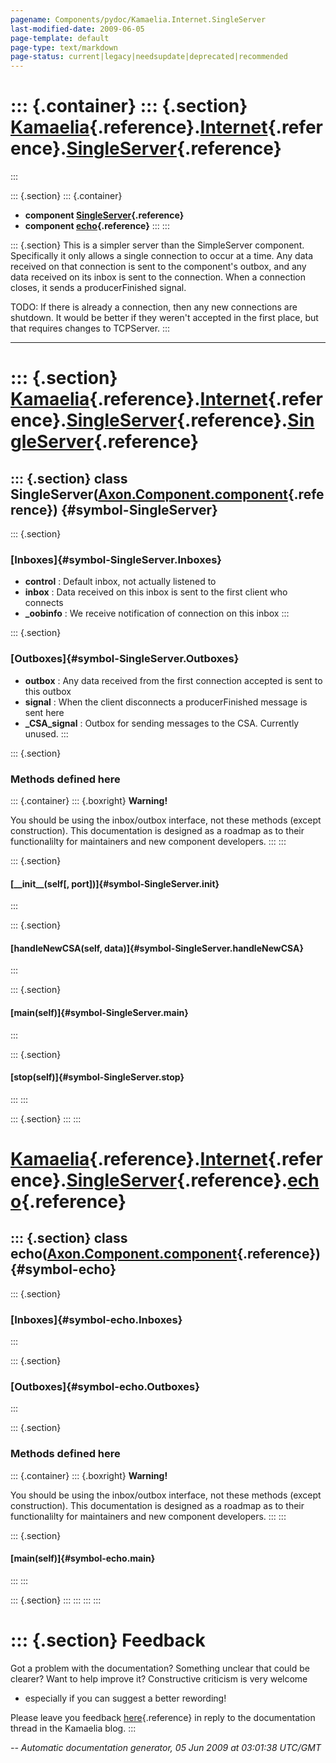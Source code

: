 ```yaml
---
pagename: Components/pydoc/Kamaelia.Internet.SingleServer
last-modified-date: 2009-06-05
page-template: default
page-type: text/markdown
page-status: current|legacy|needsupdate|deprecated|recommended
---
```

::: {.container}
::: {.section}
[Kamaelia](/Components/pydoc/Kamaelia.html){.reference}.[Internet](/Components/pydoc/Kamaelia.Internet.html){.reference}.[SingleServer](/Components/pydoc/Kamaelia.Internet.SingleServer.html){.reference}
==========================================================================================================================================================================================================
:::

::: {.section}
::: {.container}
-   **component
    [SingleServer](/Components/pydoc/Kamaelia.Internet.SingleServer.SingleServer.html){.reference}**
-   **component
    [echo](/Components/pydoc/Kamaelia.Internet.SingleServer.echo.html){.reference}**
:::
:::

::: {.section}
This is a simpler server than the SimpleServer component. Specifically
it only allows a single connection to occur at a time. Any data received
on that connection is sent to the component\'s outbox, and any data
received on its inbox is sent to the connection. When a connection
closes, it sends a producerFinished signal.

TODO: If there is already a connection, then any new connections are
shutdown. It would be better if they weren\'t accepted in the first
place, but that requires changes to TCPServer.
:::

------------------------------------------------------------------------

::: {.section}
[Kamaelia](/Components/pydoc/Kamaelia.html){.reference}.[Internet](/Components/pydoc/Kamaelia.Internet.html){.reference}.[SingleServer](/Components/pydoc/Kamaelia.Internet.SingleServer.html){.reference}.[SingleServer](/Components/pydoc/Kamaelia.Internet.SingleServer.SingleServer.html){.reference}
=========================================================================================================================================================================================================================================================================================================

::: {.section}
class SingleServer([Axon.Component.component](/Docs/Axon/Axon.Component.component.html){.reference}) {#symbol-SingleServer}
----------------------------------------------------------------------------------------------------

::: {.section}
### [Inboxes]{#symbol-SingleServer.Inboxes}

-   **control** : Default inbox, not actually listened to
-   **inbox** : Data received on this inbox is sent to the first client
    who connects
-   **\_oobinfo** : We receive notification of connection on this inbox
:::

::: {.section}
### [Outboxes]{#symbol-SingleServer.Outboxes}

-   **outbox** : Any data received from the first connection accepted is
    sent to this outbox
-   **signal** : When the client disconnects a producerFinished message
    is sent here
-   **\_CSA\_signal** : Outbox for sending messages to the CSA.
    Currently unused.
:::

::: {.section}
### Methods defined here

::: {.container}
::: {.boxright}
**Warning!**

You should be using the inbox/outbox interface, not these methods
(except construction). This documentation is designed as a roadmap as to
their functionalilty for maintainers and new component developers.
:::
:::

::: {.section}
#### [\_\_init\_\_(self\[, port\])]{#symbol-SingleServer.__init__}
:::

::: {.section}
#### [handleNewCSA(self, data)]{#symbol-SingleServer.handleNewCSA}
:::

::: {.section}
#### [main(self)]{#symbol-SingleServer.main}
:::

::: {.section}
#### [stop(self)]{#symbol-SingleServer.stop}
:::
:::

::: {.section}
:::
:::

[Kamaelia](/Components/pydoc/Kamaelia.html){.reference}.[Internet](/Components/pydoc/Kamaelia.Internet.html){.reference}.[SingleServer](/Components/pydoc/Kamaelia.Internet.SingleServer.html){.reference}.[echo](/Components/pydoc/Kamaelia.Internet.SingleServer.echo.html){.reference}
=========================================================================================================================================================================================================================================================================================

::: {.section}
class echo([Axon.Component.component](/Docs/Axon/Axon.Component.component.html){.reference}) {#symbol-echo}
--------------------------------------------------------------------------------------------

::: {.section}
### [Inboxes]{#symbol-echo.Inboxes}
:::

::: {.section}
### [Outboxes]{#symbol-echo.Outboxes}
:::

::: {.section}
### Methods defined here

::: {.container}
::: {.boxright}
**Warning!**

You should be using the inbox/outbox interface, not these methods
(except construction). This documentation is designed as a roadmap as to
their functionalilty for maintainers and new component developers.
:::
:::

::: {.section}
#### [main(self)]{#symbol-echo.main}
:::
:::

::: {.section}
:::
:::
:::
:::

::: {.section}
Feedback
========

Got a problem with the documentation? Something unclear that could be
clearer? Want to help improve it? Constructive criticism is very welcome
- especially if you can suggest a better rewording!

Please leave you feedback
[here](../../../cgi-bin/blog/blog.cgi?rm=viewpost&nodeid=1142023701){.reference}
in reply to the documentation thread in the Kamaelia blog.
:::

*\-- Automatic documentation generator, 05 Jun 2009 at 03:01:38 UTC/GMT*
